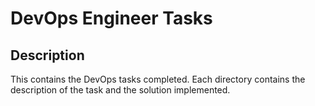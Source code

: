 # DevOps Engineer Tasks

## Description

This contains the DevOps tasks completed. Each directory contains the description of the task and the solution implemented.

